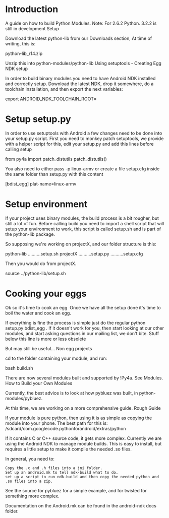 Introduction
===
A guide on how to build Python Modules. Note: For 2.6.2 Python. 3.2.2 is still in development
Setup

Download the latest python-lib from our Downloads section, At time of writing, this is:

python-lib_r14.zip

Unzip this into python-modules/python-lib
Using setuptools - Creating Egg
NDK setup

In order to build binary modules you need to have Android NDK installed and correctly setup.
Download the latest NDK, drop it somewhere, do a toolchain installation, and then export the next
variables:

export ANDROID_NDK_TOOLCHAIN_ROOT=<path to installed toolchain>

Setup setup.py
===
In order to use setuptools with Android a few changes need to be done into your setup.py script.
First you need to monkey patch setuptools, we provide with a helper script for this, edit your
setup.py and add this lines before calling setup

from py4a import patch_distutils
patch_distutils()

You also need to either pass -p linux-armv or create a file setup.cfg inside the same folder than
setup.py with this content

[bdist_egg]
plat-name=linux-armv

Setup environment
===
If your project uses binary modules, the build process is a bit rougher, but still a lot of fun.
Before calling build you need to import a shell script that will setup your environment to work,
this script is called setup.sh and is part of the python-lib package.

So supposing we're working on projectX, and our folder structure is this:

python-lib
..........setup.sh
projectX
..........setup.py
..........setup.cfg

Then you would do from projectX.

source ../python-lib/setup.sh

Cooking your eggs
===

Ok so it's time to cook an egg. Once we have all the setup done it's time to boil the water and
cook an egg.

If everything is fine the process is simple just do the regular python setup.py bdist_egg . If it
doesn't work for you, then start looking at our other modules, and start asking questions in our
mailing list, we don't bite.
Stuff below this line is more or less obsolete

But may still be useful...
Non egg projects

cd to the folder containing your module, and run:

bash build.sh

There are now several modules built and supported by !Py4a. See Modules.
How to Build your Own Modules

Currently, the best advice is to look at how pybluez was built, in python-modules/pybluez.

At this time, we are working on a more comprehensive guide.
Rough Guide

If your module is pure python, then using it is as simple as copying the module into your phone.
The best path for this is: /sdcard/com.googlecode.pythonforandroid/extras/python

If it contains C or C++ source code, it gets more complex. Currently we are using the Android NDK
to manage module builds. This is easy to install, but requires a little setup to make it compile
the needed .so files.

In general, you need to:

    Copy the .c and .h files into a jni folder.
    Set up an android.mk to tell ndk-build what to do.
    set up a script to run ndk-build and then copy the needed python and .so files into a zip. 

See the source for pybluez for a simple example, and for twisted for something more complex.

Documentation on the Android.mk can be found in the android-ndk docs folder. 

